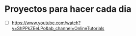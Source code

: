 # Proyectos para hacer cada dia

- [ ] https://www.youtube.com/watch?v=ShPPkZEeLPo&ab_channel=OnlineTutorials

